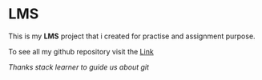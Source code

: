 # LMS
This is my **LMS** project that i created for practise  and assignment purpose.

To see all my github repository visit the 
[Link](https://github.com/abdussukkur85?tab=repositories)

*Thanks stack learner to guide us about git*
